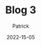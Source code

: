 ---
title: Blog 3 
author: Patrick
date: 2022-15-05
tags: ["post", "featured"]
image: /media/test.jpg
imageAlt: This is a test
description: idk
---
